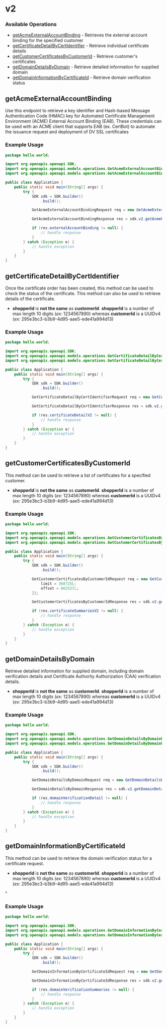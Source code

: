 # v2

### Available Operations

* [getAcmeExternalAccountBinding](#getacmeexternalaccountbinding) - Retrieves the external account binding for the specified customer
* [getCertificateDetailByCertIdentifier](#getcertificatedetailbycertidentifier) - Retrieve individual certificate details
* [getCustomerCertificatesByCustomerId](#getcustomercertificatesbycustomerid) - Retrieve customer's certificates
* [getDomainDetailsByDomain](#getdomaindetailsbydomain) - Retrieve detailed information for supplied domain
* [getDomainInformationByCertificateId](#getdomaininformationbycertificateid) - Retrieve domain verification status

## getAcmeExternalAccountBinding

Use this endpoint to retrieve a key identifier and Hash-based Message Authentication Code (HMAC) key for Automated Certificate Management Environment (ACME) External Account Binding (EAB). These credentials can be used with an ACME client that supports EAB (ex. CertBot) to automate the issuance request and deployment of DV SSL certificates

### Example Usage

```java
package hello.world;

import org.openapis.openapi.SDK;
import org.openapis.openapi.models.operations.GetAcmeExternalAccountBindingRequest;
import org.openapis.openapi.models.operations.GetAcmeExternalAccountBindingResponse;

public class Application {
    public static void main(String[] args) {
        try {
            SDK sdk = SDK.builder()
                .build();

            GetAcmeExternalAccountBindingRequest req = new GetAcmeExternalAccountBindingRequest("odit");            

            GetAcmeExternalAccountBindingResponse res = sdk.v2.getAcmeExternalAccountBinding(req);

            if (res.externalAccountBinding != null) {
                // handle response
            }
        } catch (Exception e) {
            // handle exception
        }
    }
}
```

## getCertificateDetailByCertIdentifier

Once the certificate order has been created, this method can be used to check the status of the certificate. This method can also be used to retrieve details of the certificate. <ul><li>**shopperId** is **not the same** as **customerId**. **shopperId** is a number of max length 10 digits (*ex:* 1234567890) whereas **customerId** is a UUIDv4 (*ex:* 295e3bc3-b3b9-4d95-aae5-ede41a994d13)</li></ul>

### Example Usage

```java
package hello.world;

import org.openapis.openapi.SDK;
import org.openapis.openapi.models.operations.GetCertificateDetailByCertIdentifierRequest;
import org.openapis.openapi.models.operations.GetCertificateDetailByCertIdentifierResponse;

public class Application {
    public static void main(String[] args) {
        try {
            SDK sdk = SDK.builder()
                .build();

            GetCertificateDetailByCertIdentifierRequest req = new GetCertificateDetailByCertIdentifierRequest("quo", "sequi");            

            GetCertificateDetailByCertIdentifierResponse res = sdk.v2.getCertificateDetailByCertIdentifier(req);

            if (res.certificateDetailV2 != null) {
                // handle response
            }
        } catch (Exception e) {
            // handle exception
        }
    }
}
```

## getCustomerCertificatesByCustomerId

This method can be used to retrieve a list of certificates for a specified customer. <ul><li>**shopperId** is **not the same** as **customerId**.  **shopperId** is a number of max length 10 digits (*ex:* 1234567890) whereas **customerId** is a UUIDv4 (*ex:* 295e3bc3-b3b9-4d95-aae5-ede41a994d13)</li></ul>

### Example Usage

```java
package hello.world;

import org.openapis.openapi.SDK;
import org.openapis.openapi.models.operations.GetCustomerCertificatesByCustomerIdRequest;
import org.openapis.openapi.models.operations.GetCustomerCertificatesByCustomerIdResponse;

public class Application {
    public static void main(String[] args) {
        try {
            SDK sdk = SDK.builder()
                .build();

            GetCustomerCertificatesByCustomerIdRequest req = new GetCustomerCertificatesByCustomerIdRequest("tenetur") {{
                limit = 368725L;
                offset = 662527L;
            }};            

            GetCustomerCertificatesByCustomerIdResponse res = sdk.v2.getCustomerCertificatesByCustomerId(req);

            if (res.certificateSummariesV2 != null) {
                // handle response
            }
        } catch (Exception e) {
            // handle exception
        }
    }
}
```

## getDomainDetailsByDomain

Retrieve detailed information for supplied domain, including domain verification details and Certificate Authority Authorization (CAA) verification details. <ul><li>**shopperId** is **not the same** as **customerId**.  **shopperId** is a number of max length 10 digits (*ex:* 1234567890) whereas **customerId** is a UUIDv4 (*ex:* 295e3bc3-b3b9-4d95-aae5-ede41a994d13)</li></ul>

### Example Usage

```java
package hello.world;

import org.openapis.openapi.SDK;
import org.openapis.openapi.models.operations.GetDomainDetailsByDomainRequest;
import org.openapis.openapi.models.operations.GetDomainDetailsByDomainResponse;

public class Application {
    public static void main(String[] args) {
        try {
            SDK sdk = SDK.builder()
                .build();

            GetDomainDetailsByDomainRequest req = new GetDomainDetailsByDomainRequest("possimus", "aut", "quasi");            

            GetDomainDetailsByDomainResponse res = sdk.v2.getDomainDetailsByDomain(req);

            if (res.domainVerificationDetail != null) {
                // handle response
            }
        } catch (Exception e) {
            // handle exception
        }
    }
}
```

## getDomainInformationByCertificateId

This method can be used to retrieve the domain verification status for a certificate request.<ul><li>**shopperId** is **not the same** as **customerId**.  **shopperId** is a number of max length 10 digits (*ex:* 1234567890) whereas **customerId** is a UUIDv4 (*ex:* 295e3bc3-b3b9-4d95-aae5-ede41a994d13)</li></ul>"

### Example Usage

```java
package hello.world;

import org.openapis.openapi.SDK;
import org.openapis.openapi.models.operations.GetDomainInformationByCertificateIdRequest;
import org.openapis.openapi.models.operations.GetDomainInformationByCertificateIdResponse;

public class Application {
    public static void main(String[] args) {
        try {
            SDK sdk = SDK.builder()
                .build();

            GetDomainInformationByCertificateIdRequest req = new GetDomainInformationByCertificateIdRequest("error", "temporibus");            

            GetDomainInformationByCertificateIdResponse res = sdk.v2.getDomainInformationByCertificateId(req);

            if (res.domainVerificationSummaries != null) {
                // handle response
            }
        } catch (Exception e) {
            // handle exception
        }
    }
}
```

